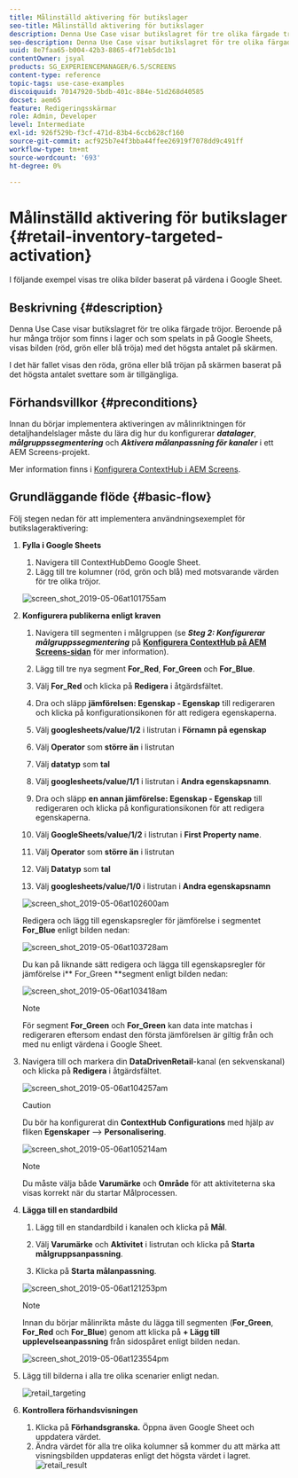 ```yaml
---
title: Målinställd aktivering för butikslager
seo-title: Målinställd aktivering för butikslager
description: Denna Use Case visar butikslagret för tre olika färgade tröjor. Beroende på hur många tröjor som finns i lager och som spelats in på Google Sheets, visas bilden (röd, grön eller blå tröja) med det högsta antalet på skärmen.
seo-description: Denna Use Case visar butikslagret för tre olika färgade tröjor. Beroende på hur många tröjor som finns i lager och som spelats in på Google Sheets, visas bilden (röd, grön eller blå tröja) med det högsta antalet på skärmen.
uuid: 8e7faa65-b004-42b3-8865-4f71eb5dc1b1
contentOwner: jsyal
products: SG_EXPERIENCEMANAGER/6.5/SCREENS
content-type: reference
topic-tags: use-case-examples
discoiquuid: 70147920-5bdb-401c-884e-51d268d40585
docset: aem65
feature: Redigeringsskärmar
role: Admin, Developer
level: Intermediate
exl-id: 926f529b-f3cf-471d-83b4-6ccb628cf160
source-git-commit: acf925b7e4f3bba44ffee26919f7078dd9c491ff
workflow-type: tm+mt
source-wordcount: '693'
ht-degree: 0%

---
```


# Målinställd aktivering för butikslager {#retail-inventory-targeted-activation}

I följande exempel visas tre olika bilder baserat på värdena i Google Sheet.

## Beskrivning {#description}

Denna Use Case visar butikslagret för tre olika färgade tröjor. Beroende på hur många tröjor som finns i lager och som spelats in på Google Sheets, visas bilden (röd, grön eller blå tröja) med det högsta antalet på skärmen.

I det här fallet visas den röda, gröna eller blå tröjan på skärmen baserat på det högsta antalet svettare som är tillgängliga.

## Förhandsvillkor {#preconditions}

Innan du börjar implementera aktiveringen av målinriktningen för detaljhandelslager måste du lära dig hur du konfigurerar ***datalager***, ***målgruppssegmentering*** och ***Aktivera målanpassning för kanaler*** i ett AEM Screens-projekt.

Mer information finns i [Konfigurera ContextHub i AEM Screens](configuring-context-hub.md).

## Grundläggande flöde {#basic-flow}

Följ stegen nedan för att implementera användningsexemplet för butikslageraktivering:

1. **Fylla i Google Sheets**

   1. Navigera till ContextHubDemo Google Sheet.
   1. Lägg till tre kolumner (röd, grön och blå) med motsvarande värden för tre olika tröjor.

   ![screen_shot_2019-05-06at101755am](assets/screen_shot_2019-05-06at101755am.png)

1. **Konfigurera publikerna enligt kraven**

   1. Navigera till segmenten i målgruppen (se ***Steg 2: Konfigurerar målgruppssegmentering*** på **[Konfigurera ContextHub på AEM Screens-sidan](configuring-context-hub.md)** för mer information).

   1. Lägg till tre nya segment **For_Red**, **For_Green** och **For_Blue**.

   1. Välj **For_Red** och klicka på **Redigera** i åtgärdsfältet.

   1. Dra och släpp **jämförelsen: Egenskap - Egenskap** till redigeraren och klicka på konfigurationsikonen för att redigera egenskaperna.
   1. Välj **googlesheets/value/1/2** i listrutan i **Förnamn på egenskap**

   1. Välj **Operator** som **större än** i listrutan

   1. Välj **datatyp** som **tal**

   1. Välj **googlesheets/value/1/1** i listrutan i **Andra egenskapsnamn**.

   1. Dra och släpp **en annan jämförelse: Egenskap - Egenskap** till redigeraren och klicka på konfigurationsikonen för att redigera egenskaperna.
   1. Välj **GoogleSheets/value/1/2** i listrutan i **First Property name**.

   1. Välj **Operator** som **större än** i listrutan

   1. Välj **Datatyp** som **tal**

   1. Välj **googlesheets/value/1/0** i listrutan i **Andra egenskapsnamn**

   ![screen_shot_2019-05-06at102600am](assets/screen_shot_2019-05-06at102600am.png)

   Redigera och lägg till egenskapsregler för jämförelse i segmentet **For_Blue** enligt bilden nedan:

   ![screen_shot_2019-05-06at103728am](assets/screen_shot_2019-05-06at103728am.png)

   Du kan på liknande sätt redigera och lägga till egenskapsregler för jämförelse i** For_Green **segment enligt bilden nedan:

   ![screen_shot_2019-05-06at103418am](assets/screen_shot_2019-05-06at103418am.png)

   >[!NOTE]
   >
   >För segment **For_Green** och **For_Green** kan data inte matchas i redigeraren eftersom endast den första jämförelsen är giltig från och med nu enligt värdena i Google Sheet.

1. Navigera till och markera din **DataDrivenRetail**-kanal (en sekvenskanal) och klicka på **Redigera** i åtgärdsfältet.

   ![screen_shot_2019-05-06at104257am](assets/screen_shot_2019-05-06at104257am.png)

   >[!CAUTION]
   >
   >Du bör ha konfigurerat din **ContextHub** **Configurations** med hjälp av fliken **Egenskaper** —> **Personalisering**.

   ![screen_shot_2019-05-06at105214am](assets/screen_shot_2019-05-06at105214am.png)

   >[!NOTE]
   Du måste välja både **Varumärke** och **Område** för att aktiviteterna ska visas korrekt när du startar Målprocessen.

1. **Lägga till en standardbild**

   1. Lägg till en standardbild i kanalen och klicka på **Mål**.
   1. Välj **Varumärke** och **Aktivitet** i listrutan och klicka på **Starta målgruppsanpassning**.

   1. Klicka på **Starta målanpassning**.

   ![screen_shot_2019-05-06at121253pm](assets/screen_shot_2019-05-06at121253pm.png)

   >[!NOTE]
   Innan du börjar målinrikta måste du lägga till segmenten (**For_Green**, **For_Red** och **For_Blue**) genom att klicka på **+ Lägg till upplevelseanpassning** från sidospåret enligt bilden nedan.

   ![screen_shot_2019-05-06at123554pm](assets/screen_shot_2019-05-06at123554pm.png)

1. Lägg till bilderna i alla tre olika scenarier enligt nedan.

   ![retail_targeting](assets/retail_targeting.gif)

1. **Kontrollera förhandsvisningen**

   1. Klicka på **Förhandsgranska.** Öppna även Google Sheet och uppdatera värdet.
   1. Ändra värdet för alla tre olika kolumner så kommer du att märka att visningsbilden uppdateras enligt det högsta värdet i lagret.
   ![retail_result](assets/retail_result.gif)
